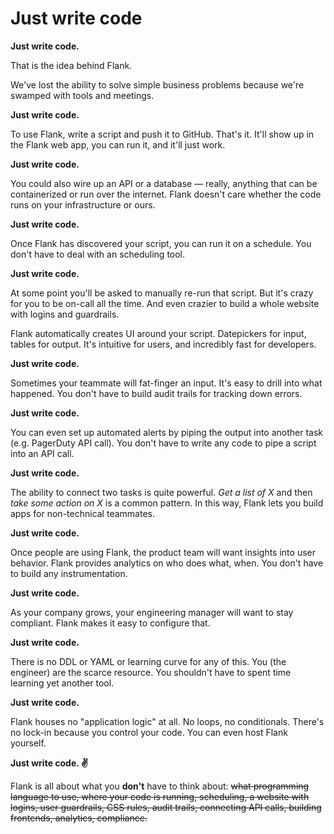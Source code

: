 # Just write code

**Just write code.**

That is the idea behind Flank.

We've lost the ability to solve simple business problems because we're swamped with tools and meetings.

**Just write code.**

To use Flank, write a script and push it to GitHub. That's it. It'll show up in the Flank web app, you can run it, and it'll just work.

**Just write code.**

You could also wire up an API or a database — really, anything that can be containerized or run over the internet. Flank doesn't care whether the code runs on your infrastructure or ours.

**Just write code.**

Once Flank has discovered your script, you can run it on a schedule. You don't have to deal with an scheduling tool.

**Just write code.**

At some point you'll be asked to manually re-run that script. But it's crazy for you to be on-call all the time.  And even crazier to build a whole website with logins and guardrails.

Flank automatically creates UI around your script. Datepickers for input, tables for output. It's intuitive for users, and incredibly fast for developers.

**Just write code.**

Sometimes your teammate will fat-finger an input. It's easy to drill into what happened. You don't have to build audit trails for tracking down errors.

**Just write code.**

You can even set up automated alerts by piping the output into another task (e.g. PagerDuty API call). You don't have to write any code to pipe a script into an API call.

**Just write code.**

The ability to connect two tasks is quite powerful. _Get a list of X_ and then _take some action on X_ is a common pattern. In this way, Flank lets you build apps for non-technical teammates.

**Just write code.**

Once people are using Flank, the product team will want insights into user behavior. Flank provides analytics on who does what,  when. You don't have to build any instrumentation.

**Just write code.**

As your company grows, your engineering manager will want to stay compliant. Flank makes it easy to configure that. 

**Just write code.**

There is no DDL or YAML or learning curve for any of this. You (the engineer) are the scarce resource. You shouldn't have to spent time learning yet another tool.

**Just write code.**

Flank houses no "application logic" at all. No loops, no conditionals. There's no lock-in because you control your code. You can even host Flank yourself.

**Just write code. ✌**

Flank is all about what you **don't** have to think about: ~~what programming language to use, where your code is running, scheduling, a website with logins, user guardrails, CSS rules, audit trails, connecting API calls, building frontends, analytics, compliance.~~